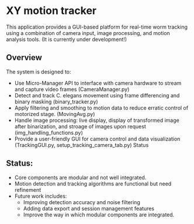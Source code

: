 # XY motion tracker
This application provides a GUI-based platform for real-time worm tracking using a combination of camera input, image processing, and motion analysis tools. (It is currently under development!)

## Overview
The system is designed to:

- Use Micro-Manager API to interface with camera hardware to stream and capture video frames (CameraManager.py)
- Detect and track C. elegans movement using frame differencing and binary masking (binary_tracker.py)
- Apply filtering and smoothing to motion data to reduce erratic control of motorized stage. (MovingAvg.py)
- Handle image processing: live display, display of transformed image after binarization, and stroage of images upon request (img_handling_functions.py)
- Provide a user-friendly GUI for camera control and data visualization (TrackingGUI.py, setup_tracking_camera_tab.py)
Status

## Status:
- Core components are modular and not well integrated.
- Motion detection and tracking algorithms are functional but need refinement
- Future work includes:
  - Improving detection accuracy and noise filtering
  - Adding data export and session management features
  - Improve the way in which modular components are integrated.
